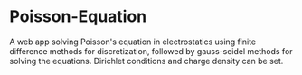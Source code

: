 # Poisson-Equation
A web app solving Poisson's equation in electrostatics using finite difference methods for discretization, followed by gauss-seidel methods for solving the equations. Dirichlet conditions and charge density can be set. 
